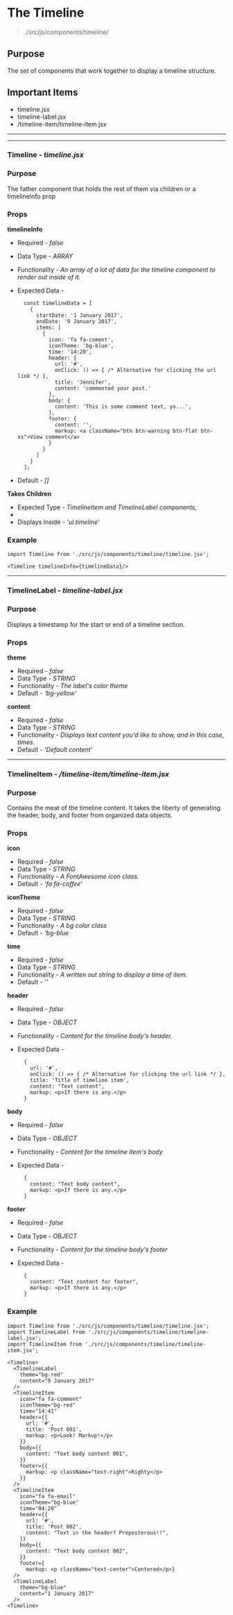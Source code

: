# The Timeline
> ./src/js/components/timeline/

## Purpose
The set of components that work together to display a timeline structure.


## Important Items

- timeline.jsx
- timeline-label.jsx
- /timeline-item/timeline-item.jsx


---
---


### Timeline - _timeline.jsx_

### Purpose
The father component that holds the rest of them via children or a timelineInfo prop


### Props
__timelineInfo__

* Required - _false_
* Data Type - _ARRAY_
* Functionality - _An array of a lot of data for the timeline component to render out inside of it._
* Expected Data -

        const timelineData = [
          {
            startDate: '1 January 2017',
            endDate: '9 January 2017',
            items: [
              {
                icon: 'fa fa-coment',
                iconTheme: 'bg-blue',
                time: '14:20',
                header: {
                  url: '#',
                  onClick: () => { /* Alternative for clicking the url link */ },
                  title: 'Jennifer',
                  content: 'commented your post.'
                },
                body: {
                  content: 'This is some comment text, yo...',
                },
                footer: {
                  content: '',
                  markup: <a className="btn btn-warning btn-flat btn-xs">View comment</a>
                }
              }
            ]
          }
        ];

* Default - _[]_

__Takes Children__

* Expected Type - _TimelineItem and TimelineLabel components, <li>_
* Displays Inside - _'ul.timeline'_


### Example
```
import Timeline from './src/js/components/timeline/timeline.jsx';

<Timeline timelineInfo={timelineData}/>
```


---


### TimelineLabel - _timeline-label.jsx_

### Purpose
Displays a timestamp for the start or end of a timeline section.


### Props
__theme__

* Required - _false_
* Data Type - _STRING_
* Functionality - _The label's color theme_
* Default - _'bg-yellow'_

__content__

* Required - _false_
* Data Type - _STRING_
* Functionality - _Displays text content you'd like to show, and in this case, times._
* Default - _'Default content'_


---


### TimelineItem - _/timeline-item/timeline-item.jsx_

### Purpose
Contains the meat of the timeline content. It takes the liberty of generating the header, body, and footer from organized data objects.


### Props
__icon__

* Required - _false_
* Data Type - _STRING_
* Functionality - _A FontAwesome icon class._
* Default - _'fa fa-coffee'_

__iconTheme__

* Required - _false_
* Data Type - _STRING_
* Functionality - _A bg color class_
* Default - _'bg-blue_

__time__

* Required - _false_
* Data Type - _STRING_
* Functionality - _A written out string to display a time of item._
* Default - _''_

__header__

* Required - _false_
* Data Type - _OBJECT_
* Functionality - _Content for the timeline body's header._
* Expected Data -

        {
          url: '#',
          onClick: () => { /* Alternative for clicking the url link */ },
          title: 'Title of timeline item',
          content: "Text content",
          markup: <p>If there is any.</p>
        }


__body__

* Required - _false_
* Data Type - _OBJECT_
* Functionality - _Content for the timeline item's body_
* Expected Data -

        {
          content: "Text body content",
          markup: <p>If there is any.</p>
        }


__footer__

* Required - _false_
* Data Type - _OBJECT_
* Functionality - _Content for the timeline body's footer_
* Expected Data -

        {
          content: "Text content for footer",
          markup: <p>If there is any.</p>
        }



### Example
```
import Timeline from './src/js/components/timeline/timeline.jsx';
import TimelineLabel from './src/js/components/timeline/timeline-label.jsx';
import TimelineItem from './src/js/components/timeline/timeline-item.jsx';

<Timeline>
  <TimelineLabel
    theme="bg-red"
    content="9 January 2017"
  />
  <TimelineItem
    icon="fa fa-comment"
    iconTheme="bg-red"
    time="14:41"
    header={{
      url: '#',
      title: 'Post 001',
      markup: <p>Look! Markup!</p>
    }}
    body={{
      content: "Text body content 001",
    }}
    footer={{
      markup: <p className="text-right">Righty</p>
    }}
  />
  <TimelineItem
    icon="fa fa-email"
    iconTheme="bg-blue"
    time="04:20"
    header={{
      url: '#',
      title: 'Post 002',
      content: "Text in the header? Preposterous!!",
    }}
    body={{
      content: "Text body content 002",
    }}
    footer={
      markup: <p className="text-center">Centered</p>}
  />
  <TimelineLabel
    theme="bg-blue"
    content="1 January 2017"
  />
<Timeline>
```
